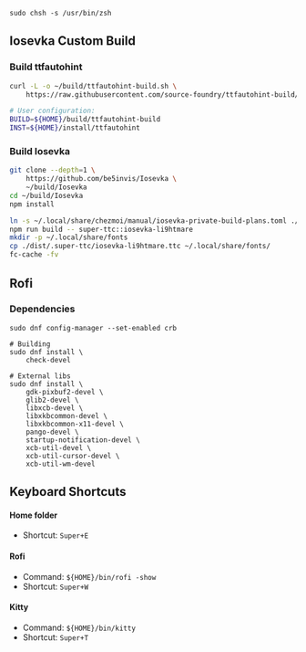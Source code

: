 ```
sudo chsh -s /usr/bin/zsh
```

## Iosevka Custom Build

### Build ttfautohint
```bash
curl -L -o ~/build/ttfautohint-build.sh \
    https://raw.githubusercontent.com/source-foundry/ttfautohint-build/v1.8.3.2/ttfautohint-build.sh

# User configuration:
BUILD=${HOME}/build/ttfautohint-build
INST=${HOME}/install/ttfautohint
```

### Build Iosevka
```bash
git clone --depth=1 \
    https://github.com/be5invis/Iosevka \
    ~/build/Iosevka
cd ~/build/Iosevka
npm install

ln -s ~/.local/share/chezmoi/manual/iosevka-private-build-plans.toml ./private-build-plans.toml
npm run build -- super-ttc::iosevka-li9htmare
mkdir -p ~/.local/share/fonts
cp ./dist/.super-ttc/iosevka-li9htmare.ttc ~/.local/share/fonts/
fc-cache -fv
```

## Rofi

### Dependencies
```
sudo dnf config-manager --set-enabled crb

# Building
sudo dnf install \
    check-devel

# External libs
sudo dnf install \
    gdk-pixbuf2-devel \
    glib2-devel \
    libxcb-devel \
    libxkbcommon-devel \
    libxkbcommon-x11-devel \
    pango-devel \
    startup-notification-devel \
    xcb-util-devel \
    xcb-util-cursor-devel \
    xcb-util-wm-devel
```

## Keyboard Shortcuts

#### Home folder
- Shortcut: `Super+E`

#### Rofi
- Command: `${HOME}/bin/rofi -show`
- Shortcut: `Super+W`

#### Kitty
- Command: `${HOME}/bin/kitty`
- Shortcut: `Super+T`
